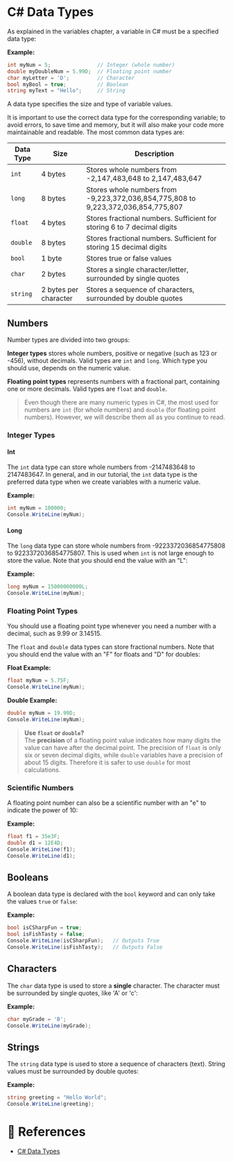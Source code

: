 # C# Data Types

As explained in the variables chapter, a variable in C# must be a specified data type:

**Example:**

```cs
int myNum = 5;               // Integer (whole number)
double myDoubleNum = 5.99D;  // Floating point number
char myLetter = 'D';         // Character
bool myBool = true;          // Boolean
string myText = "Hello";     // String
```

A data type specifies the size and type of variable values.

It is important to use the correct data type for the corresponding variable; to avoid errors, to save time and memory, but it will also make your code more maintainable and readable. The most common data types are:

| **Data Type** | **Size**              | **Description**                                                                   |
| ------------- | --------------------- | --------------------------------------------------------------------------------- |
| `int`         | 4 bytes               | Stores whole numbers from -2,147,483,648 to 2,147,483,647                         |
| `long`        | 8 bytes               | Stores whole numbers from -9,223,372,036,854,775,808 to 9,223,372,036,854,775,807 |
| `float`       | 4 bytes               | Stores fractional numbers. Sufficient for storing 6 to 7 decimal digits           |
| `double`      | 8 bytes               | Stores fractional numbers. Sufficient for storing 15 decimal digits               |
| `bool`        | 1 byte                | Stores true or false values                                                       |
| `char`        | 2 bytes               | Stores a single character/letter, surrounded by single quotes                     |
| `string`      | 2 bytes per character | Stores a sequence of characters, surrounded by double quotes                      |

## Numbers

Number types are divided into two groups:

**Integer types** stores whole numbers, positive or negative (such as 123 or -456), without decimals. Valid types are `int` and `long`. Which type you should use, depends on the numeric value.

**Floating point types** represents numbers with a fractional part, containing one or more decimals. Valid types are `float` and `double`.

> Even though there are many numeric types in C#, the most used for numbers are `int` (for whole numbers) and `double` (for floating point numbers). However, we will describe them all as you continue to read.

### Integer Types

#### Int

The `int` data type can store whole numbers from -2147483648 to 2147483647. In general, and in our tutorial, the `int` data type is the preferred data type when we create variables with a numeric value.

**Example:**

```cs
int myNum = 100000;
Console.WriteLine(myNum);
```

#### Long

The `long` data type can store whole numbers from -9223372036854775808 to 9223372036854775807. This is used when `int` is not large enough to store the value. Note that you should end the value with an "L":

**Example:**

```cs
long myNum = 15000000000L;
Console.WriteLine(myNum);
```

### Floating Point Types

You should use a floating point type whenever you need a number with a decimal, such as 9.99 or 3.14515.

The `float` and `double` data types can store fractional numbers. Note that you should end the value with an "F" for floats and "D" for doubles:

**Float Example:**

```cs
float myNum = 5.75F;
Console.WriteLine(myNum);
```

**Double Example:**

```cs
double myNum = 19.99D;
Console.WriteLine(myNum);
```

> **Use `float` or `double`?** <br> The **precision** of a floating point value indicates how many digits the value can have after the decimal point. The precision of `float` is only six or seven decimal digits, while `double` variables have a precision of about 15 digits. Therefore it is safer to use `double` for most calculations.

### Scientific Numbers

A floating point number can also be a scientific number with an "e" to indicate the power of 10:

**Example:**

```cs
float f1 = 35e3F;
double d1 = 12E4D;
Console.WriteLine(f1);
Console.WriteLine(d1);
```

## Booleans

A boolean data type is declared with the `bool` keyword and can only take the values `true` or `false`:

**Example:**

```cs
bool isCSharpFun = true;
bool isFishTasty = false;
Console.WriteLine(isCSharpFun);   // Outputs True
Console.WriteLine(isFishTasty);   // Outputs False
```

## Characters

The `char` data type is used to store a **single** character. The character must be surrounded by single quotes, like 'A' or 'c':

**Example:**

```cs
char myGrade = 'B';
Console.WriteLine(myGrade);
```

## Strings

The `string` data type is used to store a sequence of characters (text). String values must be surrounded by double quotes:

**Example:**

```cs
string greeting = "Hello World";
Console.WriteLine(greeting);
```

# 📜 References

- [C# Data Types](https://www.w3schools.com/cs/cs_data_types.php)
